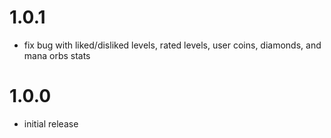 # 1.0.1
- fix bug with liked/disliked levels, rated levels, user coins, diamonds, and mana orbs stats
# 1.0.0
- initial release
